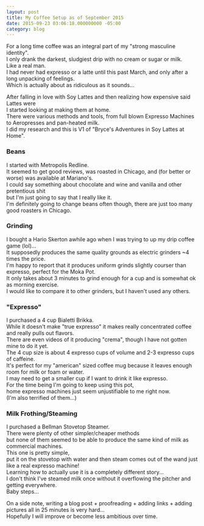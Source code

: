 ```yaml
---
layout: post
title: My Coffee Setup as of September 2015
date: 2015-09-23 03:06:18.000000000 -05:00
category: blog
---
```


For a long time coffee was an integral part of my "strong masculine identity".  
I only drank the darkest, sludgiest drip with no cream or sugar or milk.  
Like a real man.  
I had never had expresso or a latte until this past March, and only after a long unpacking of feelings.  
Which is actually about as ridiculous as it sounds... 

After falling in love with Soy Lattes and then realizing how expensive said Lattes were   
I started looking at making them at home.  
There were various methods and tools, from full blown Expresso Machines to Aeropresses and pan-heated milk.  
I did my research and this is V1 of "Bryce's Adventures in Soy Lattes at Home".

### Beans ###

I started with Metropolis Redline.  
It seemed to get good reviews, was roasted in Chicago, and (for better or worse) was available at Mariano's.  
I could say something about chocolate and wine and vanilla and other pretentious shit  
but I'm just going to say that I really like it.  
I'm definitely going to change beans often though, there are just too many good roasters in Chicago.  

### Grinding ###

I bought a Hario Skerton awhile ago when I was trying to up my drip coffee game (lol)...  
It supposedly produces the same quality grounds as electric grinders ~4 times the price.  
I'm happy to report that it produces uniform grinds slightly courser than expresso, perfect for the Moka Pot.  
It only takes about 3 minutes to grind enough for a cup and is somewhat ok as morning exercise.  
I would like to compare it to other grinders, but I haven't used any others.  

### "Expresso" ###

I purchased a 4 cup Bialetti Brikka.  
While it doesn't make "true expresso" it makes really concentrated coffee and really pulls out flavors.  
There are even videos of it producing "crema", though I have not gotten mine to do it yet.  
The 4 cup size is about 4 expresso cups of volume and 2-3 expresso cups of caffeine.  
It's perfect for my "american" sized coffee mug because it leaves enough room for milk or foam or water.  
I may need to get a smaller cup if I want to drink it like expresso.  
For the time being I'm going to keep using this pot,  
home expresso machines just seem unjustifiable to me right now.  
(I'm also terrified of them...)

### Milk Frothing/Steaming ###

I purchased a Bellman Stovetop Steamer.  
There were plenty of other simpler/cheaper methods   
but none of them seemed to be able to produce the same kind of milk as commercial machines.   
This one is pretty simple,   
put it on the stovetop with water and then steam comes out of the wand just like a real expresso machine!  
Learning how to actually use it is a completely different story...  
I don't think I've steamed milk once without it overflowing the pitcher and getting everywhere.   
Baby steps...  

On a side note, writing a blog post + proofreading + adding links + adding pictures all in 25 minutes is very hard...  
Hopefully I will improve or become less ambitious over time.
